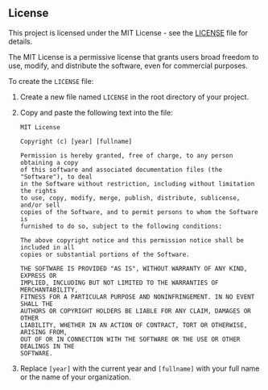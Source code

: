## License

This project is licensed under the MIT License - see the [LICENSE](LICENSE) file for details.

The MIT License is a permissive license that grants users broad freedom to use, modify, and distribute the software, even for commercial purposes.

To create the `LICENSE` file:

1.  Create a new file named `LICENSE` in the root directory of your project.
2.  Copy and paste the following text into the file:

    ```
    MIT License

    Copyright (c) [year] [fullname]

    Permission is hereby granted, free of charge, to any person obtaining a copy
    of this software and associated documentation files (the "Software"), to deal
    in the Software without restriction, including without limitation the rights
    to use, copy, modify, merge, publish, distribute, sublicense, and/or sell
    copies of the Software, and to permit persons to whom the Software is
    furnished to do so, subject to the following conditions:

    The above copyright notice and this permission notice shall be included in all
    copies or substantial portions of the Software.

    THE SOFTWARE IS PROVIDED "AS IS", WITHOUT WARRANTY OF ANY KIND, EXPRESS OR
    IMPLIED, INCLUDING BUT NOT LIMITED TO THE WARRANTIES OF MERCHANTABILITY,
    FITNESS FOR A PARTICULAR PURPOSE AND NONINFRINGEMENT. IN NO EVENT SHALL THE
    AUTHORS OR COPYRIGHT HOLDERS BE LIABLE FOR ANY CLAIM, DAMAGES OR OTHER
    LIABILITY, WHETHER IN AN ACTION OF CONTRACT, TORT OR OTHERWISE, ARISING FROM,
    OUT OF OR IN CONNECTION WITH THE SOFTWARE OR THE USE OR OTHER DEALINGS IN THE
    SOFTWARE.
    ```

3.  Replace `[year]` with the current year and `[fullname]` with your full name or the name of your organization.